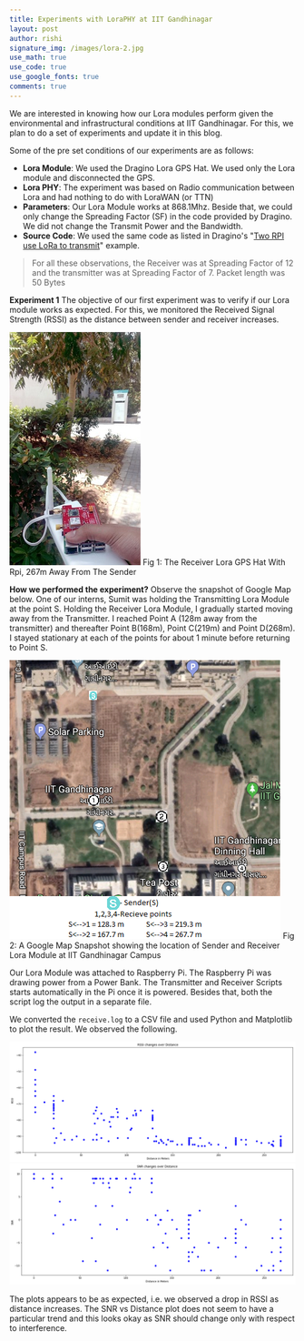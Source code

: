 ```yaml
---
title: Experiments with LoraPHY at IIT Gandhinagar
layout: post
author: rishi
signature_img: /images/lora-2.jpg
use_math: true
use_code: true
use_google_fonts: true
comments: true
---
```

We are interested in knowing how our Lora modules perform given the environmental and infrastructural conditions at IIT Gandhinagar. For this, we plan to do a set of experiments and update it in this blog. 


Some of the pre set conditions of our experiments are as follows:
- **Lora Module**: We used the Dragino Lora GPS Hat. We used only the Lora module and disconnected the GPS.
- **Lora PHY**: The experiment was based on Radio communication between Lora and had nothing to do with LoraWAN (or TTN)
- **Parameters**: Our Lora Module works at 868.1Mhz. Beside that, we could only change the Spreading Factor (SF) in the code provided by Dragino. We did not change the Transmit Power and the Bandwidth.
- **Source Code**: We used the same code as listed in Dragino's "[Two RPI use LoRa to transmit](https://wiki.dragino.com/index.php?title=Lora/GPS_HAT#Example3_--_Two_RPI_use_LoRa_to_transmit)" example.

>For all these observations, the Receiver was at Spreading Factor of 12 and the transmitter was at Spreading Factor of 7. Packet length was 50 Bytes


**Experiment 1** The objective of our first experiment was to verify if our Lora module works as expected. For this, we monitored the Received Signal Strength (RSSI) as the distance between sender and receiver increases.

![](/images/lora-1.jpg)
Fig 1: The Receiver Lora GPS Hat With Rpi, 267m Away From The Sender

**How we performed the experiment?** Observe the snapshot of Google Map below. One of our interns, Sumit was holding the Transmitting Lora Module at the point S. Holding the Receiver Lora Module, I gradually started moving away from the Transmitter. I reached Point A (128m away from the transmitter) and thereafter Point B(168m), Point C(219m) and Point D(268m). I stayed stationary at each of the points for about 1 minute before returning to Point S. 

![](/images/lora-map.png)
Fig 2: A Google Map Snapshot showing the location of Sender and Receiver Lora Module at IIT Gandhinagar Campus

Our Lora Module was attached to Raspberry Pi. The Raspberry Pi was drawing power from a Power Bank. The Transmitter and Receiver Scripts starts automatically in the Pi once it is powered. Besides that, both the script log the output in a separate file.

We converted the ```receive.log``` to a CSV file and used Python and Matplotlib to plot the result. We observed the following. 


![Lora Experiment 1 Observation 1](/images/lora-expt-1-fig.png)
![Lora Experiment 1 Observation 2](/images/lora-expt-1-fig2.png)

The plots appears to be as expected, i.e. we observed a drop in RSSI as distance increases. The SNR vs Distance plot does not seem to have a particular trend and this looks okay as SNR should change only with respect to interference.
